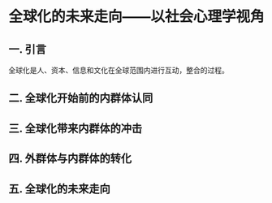 # 全球化的未来走向——以社会心理学视角

## 一. 引言

全球化是人、资本、信息和文化在全球范围内进行互动，整合的过程。

## 二. 全球化开始前的内群体认同

## 三. 全球化带来内群体的冲击

## 四. 外群体与内群体的转化

## 五. 全球化的未来走向